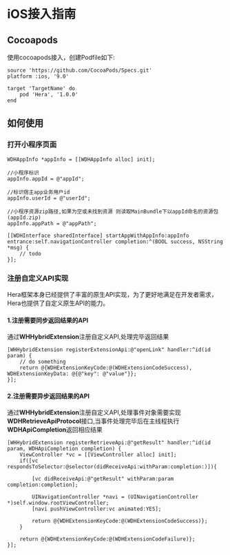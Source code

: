 ﻿# iOS接入指南

## Cocoapods

使用cocoapods接入，创建Podfile如下:

```pod
source 'https://github.com/CocoaPods/Specs.git'
platform :ios, '9.0'

target 'TargetName' do
    pod 'Hera', '1.0.0'
end
```

## 如何使用

### 打开小程序页面

```objc
WDHAppInfo *appInfo = [[WDHAppInfo alloc] init];

//小程序标识
appInfo.appId = @"appId";

//标识宿主app业务用户id
appInfo.userId = @"userId";

//小程序资源zip路径,如果为空或未找到资源 则读取MainBundle下以appId命名的资源包(appId.zip)
appInfo.appPath = @"appPath";

[[WDHInterface sharedInterface] startAppWithAppInfo:appInfo entrance:self.navigationController completion:^(BOOL success, NSString *msg) {
    // todo
}];
```

### 注册自定义API实现

Hera框架本身已经提供了丰富的原生API实现，为了更好地满足在开发者需求，Hera也提供了自定义原生API的能力。

#### 1.注册需要同步返回结果的API

通过**WHHybridExtension**注册自定义API,处理完毕返回结果

```objc
[WHHybridExtension registerExtensionApi:@"openLink" handler:^id(id param) {
    // do something
    return @{WDHExtensionKeyCode:@(WDHExtensionCodeSuccess), WDHExtensionKeyData: @{@"key": @"value"}};
}];
```

#### 2.注册需要异步返回结果的API

通过**WHHybridExtension**注册自定义API,处理事件对象需要实现**WDHRetrieveApiProtocol**接口,当事件处理完毕后在主线程执行**WDHApiCompletion**返回相应结果

```objc
[WHHybridExtension registerRetrieveApi:@"getResult" handler:^id(id param, WDHApiCompletion completion) {
    ViewController *vc = [[ViewController alloc] init];
    if([vc respondsToSelector:@selector(didReceiveApi:withParam:completion:)]){

        [vc didReceiveApi:@"getResult" withParam:param completion:completion];

        UINavigationController *navi = (UINavigationController *)self.window.rootViewController;
        [navi pushViewController:vc animated:YES];

        return @{WDHExtensionKeyCode:@(WDHExtensionCodeSuccess)};
    }

    return @{WDHExtensionKeyCode:@(WDHExtensionCodeFailure)};
}];
```
